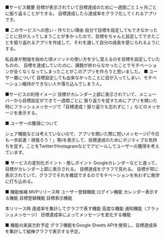 ■サービス概要
目標が表示されていて目標達成のために一週間ごと１ヶ月ごとに振り返ることができる。
目標達成したら達成率をグラフ化してくれるアプリです。

■ このサービスへの思い・作りたい理由
自分で目標を設定してもできなかったことに目が入ってしまうことが多かったので、目標をちゃんと設定してできたことを振り返れるアプリを作成して、それを通して自分の成長を感じられるようにする。

私自身が勉強を始めた頃メソッドの使い方を少し覚えるのを目標を設定していたものの、
目標を達成していたのに、課題が終わらなかったことでモチベーションが全くなくなってしまったことがこのアプリを作ろうと思いました。
■ ユーザー層について
目標設定しても出来なかったことに目が入ってしまい、モチベーション維持ができない人や落ち込んでしまう人。

■サービスの利用イメージ
目標がカレンダー上部に表示されていて、メニューバーから目標設定ができて一週間ごとに
振り返りを促すためにアプリを開いた時にフラッシュメッセージで「目標達成！振り返りも忘れずに！」などのメッセージを表示する。

■ ユーザーの獲得について

シェア機能などは考えていないので、アプリを開いた際に短いメッセージ(「今日も一歩前進！頑張ろう！」等)を表示して、目標達成のためにポジティブな気持ちを促す。ことをTwitterやInstagramなどでアピールしてユーザーの獲得を考えています。

■ サービスの差別化ポイント・推しポイント
Googleカレンダーなどと違って、目標がカレンダー上部に表示される。
目標達成をグラフで見れる。
目標が常に表示されていて、グラフでそれを確認できるのでモチベーションを失わずに勉学に打ち込める。

■ 機能候補
MVPリリース時
ユーザー登録機能
ログイン機能
カレンダー表示する機能
目標登録機能
目標表示機能

本リリース時
達成率を集計してグラフで表す機能
高度な機能
通知機能（フラッシュメッセージ）
  目標達成率によってメッセージを変化する機能


■ 機能の実装方針予定
グラフ機能をGoogle Sheets APIを使用し、目標達成率を集計して縦棒グラフで表示する予定。
